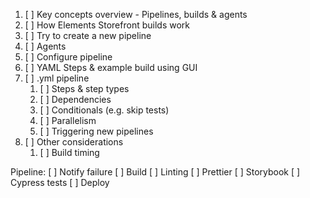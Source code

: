1. [ ] Key concepts overview - Pipelines, builds & agents
1. [ ] How Elements Storefront builds work
1. [ ] Try to create a new pipeline
1. [ ] Agents
1. [ ] Configure pipeline
1. [ ] YAML Steps & example build using GUI
1. [ ] .yml pipeline
    1. [ ] Steps & step types
    1. [ ] Dependencies
    1. [ ] Conditionals (e.g. skip tests)
    1. [ ] Parallelism
    1. [ ] Triggering new pipelines
1. [ ] Other considerations
    1. [ ] Build timing


Pipeline:
[ ] Notify failure
[ ] Build
[ ] Linting
[ ] Prettier
[ ] Storybook
[ ] Cypress tests
[ ] Deploy
